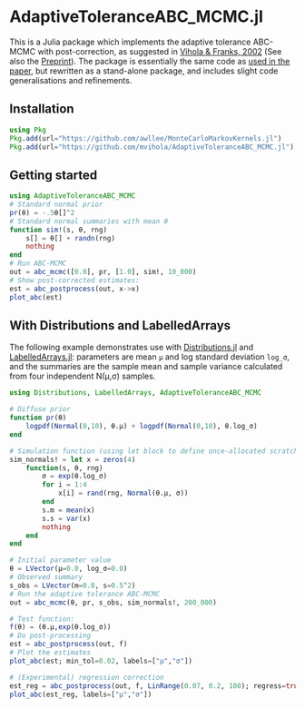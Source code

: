 # AdaptiveToleranceABC_MCMC.jl

This is a Julia package which implements the adaptive tolerance ABC-MCMC with post-correction, as suggested in [Vihola & Franks, 2002](https://doi.org/10.1093/biomet/asz078) (See also the [Preprint](https://arxiv.org/abs/1902.00412)). The package is essentially the same code as [used in the paper](https://bitbucket.org/mvihola/abc-mcmc/src), but rewritten as a stand-alone package, and includes slight code generalisations and refinements.

## Installation

```julia
using Pkg
Pkg.add(url="https://github.com/awllee/MonteCarloMarkovKernels.jl")
Pkg.add(url="https://github.com/mvihola/AdaptiveToleranceABC_MCMC.jl")
```

## Getting started

```julia
using AdaptiveToleranceABC_MCMC
# Standard normal prior
pr(θ) = -.5θ[]^2 
# Standard normal summaries with mean θ
function sim!(s, θ, rng)
    s[] = θ[] + randn(rng)
    nothing
end
# Run ABC-MCMC
out = abc_mcmc([0.0], pr, [1.0], sim!, 10_000)
# Show post-corrected estimates:
est = abc_postprocess(out, x->x)
plot_abc(est)
```

## With Distributions and LabelledArrays

The following example demonstrates use with [Distributions.jl](https://github.com/JuliaStats/Distributions.jl) and [LabelledArrays.jl](https://github.com/SciML/LabelledArrays.jl): parameters are mean `μ` and log standard deviation `log_σ`, and the summaries are the sample mean and sample variance calculated from four independent N(μ,σ) samples.

```julia
using Distributions, LabelledArrays, AdaptiveToleranceABC_MCMC

# Diffuse prior
function pr(θ)
    logpdf(Normal(0,10), θ.μ) + logpdf(Normal(0,10), θ.log_σ)
end

# Simulation function (using let block to define once-allocated scratch vector x)
sim_normals! = let x = zeros(4)
    function(s, θ, rng)
        σ = exp(θ.log_σ)
        for i = 1:4
            x[i] = rand(rng, Normal(θ.μ, σ))
        end
        s.m = mean(x)
        s.s = var(x)
        nothing
    end
end

# Initial parameter value
θ = LVector(μ=0.0, log_σ=0.0)
# Observed summary
s_obs = LVector(m=0.0, s=0.5^2)
# Run the adaptive tolerance ABC-MCMC
out = abc_mcmc(θ, pr, s_obs, sim_normals!, 200_000)

# Test function:
f(θ) = (θ.μ,exp(θ.log_σ))
# Do post-processing
est = abc_postprocess(out, f)
# Plot the estimates 
plot_abc(est; min_tol=0.02, labels=["μ","σ"])

# (Experimental) regression correction
est_reg = abc_postprocess(out, f, LinRange(0.07, 0.2, 100); regress=true)
plot_abc(est_reg, labels=["μ","σ"])
```